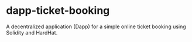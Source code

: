 # dapp-ticket-booking
A decentralized application (Dapp) for a simple online ticket booking using Solidity and HardHat.
